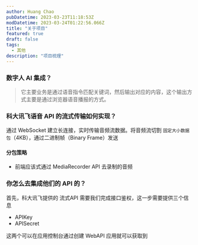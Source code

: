 ```yaml
---
author: Huang Chao
pubDatetime: 2023-03-23T11:18:53Z
modDatetime: 2023-03-24T01:22:56.066Z
title: "关于项目"
featured: true
draft: false
tags:
  - 其他
description: "项目梳理"
---
```


### 数字人 AI 集成？

> 它主要业务是通过语音指令匹配关键词，然后输出对应的内容，这个输出方式主要是通过浏览器语音播报的方式。

### 科大讯飞语音 API 的流式传输如何实现？

通过 WebSocket 建立长连接，实时传输音频流数据。将音频流切割 `固定大小数据包`（4KB），通过二进制帧（Binary Frame）发送

#### 分包策略

- 前端应该式通过 MediaRecorder API 去录制的音频

### 你怎么去集成他们的 API 的？

首先，科大讯飞提供的 流式API 需要我们完成接口鉴权，这一步需要提供三个信息

- APIKey
- APISecret

这两个可以在应用控制台通过创建 WebAPI 应用就可以获取到
